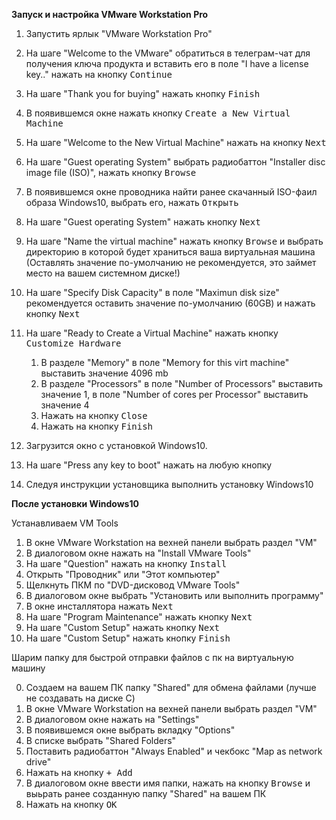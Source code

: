 **Запуск и настройка VMware Workstation Pro**

1. Запустить ярлык "VMware Workstation Pro"

2. На шаге "Welcome to the VMware" обратиться в телеграм-чат для получения ключа продукта и вставить его в поле "I have a license key.." нажать на кнопку <kbd>Continue</kbd>

3. На шаге "Thank you for buying" нажать кнопку <kbd>Finish</kbd>

4. В появившемся окне нажать кнопку <kbd>Create a New Virtual Machine</kbd>

5. На шаге "Welcome to the New Virtual Machine" нажать на кнопку <kbd>Next</kbd>

6. На шаге "Guest operating System" выбрать радиобаттон "Installer disc image file (ISO)", нажать кнопку <kbd>Browse</kbd>

7. В появившемся окне проводника найти ранее скачанный ISO-фаил образа Windows10, выбрать его, нажать <kbd>Открыть</kbd>

8. На шаге "Guest operating System" нажать кнопку <kbd>Next</kbd>

9. На шаге "Name the virtual machine" нажать кнопку <kbd>Browse</kbd> и выбрать директорию в которой будет храниться ваша виртуальная машина (Оставлять значение по-умолчанию не рекомендуется, это займет место на вашем системном диске!)

10. На шаге "Specify Disk Capacity" в поле "Maximun disk size" рекомендуется оставить значение по-умолчанию (60GB) и нажать кнопку <kbd>Next</kbd>

11. На шаге "Ready to Create a Virtual Machine" нажать кнопку <kbd>Customize Hardware</kbd>
    1. В разделе "Memory" в поле "Memory for this virt machine" выставить значение 4096 mb
    2. В разделе "Processors" в поле "Number of Processors" выставить значение 1, в поле "Number of cores per Processor" выставить значение 4
    3. Нажать на кнопку <kbd>Close</kbd>
    4. Нажать на кнопку <kbd>Finish</kbd>
    
12. Загрузится окно с установкой Windows10.

14. На шаге "Press any key to boot" нажать на любую кнопку

15. Следуя инструкции установщика выполнить установку Windows10

**После установки Windows10**

Устанавливаем VM Tools

1. В окне VMware Workstation на вехней панели выбрать раздел "VM"
2. В диалоговом окне нажать на "Install VMware Tools"
3. На шаге "Question" нажать на кнопку <kbd>Install</kbd>
4. Открыть "Проводник" или "Этот компьютер"
5. Щелкнуть ПКМ по "DVD-дисковод VMware Tools"
6. В диалоговом окне выбрать "Установить или выполнить программу"
7. В окне инсталлятора нажать <kbd>Next</kbd>
8. На шаге "Program Maintenance" нажать кнопку <kbd>Next</kbd>
9. На шаге "Custom Setup" нажать кнопку <kbd>Next</kbd>
10. На шаге "Custom Setup" нажать кнопку <kbd>Finish</kbd>
    
Шарим папку для быстрой отправки файлов с пк на виртуальную машину

0. Создаем на вашем ПК папку "Shared" для обмена файлами (лучше не создавать на диске C)
1. В окне VMware Workstation на вехней панели выбрать раздел "VM"
2. В диалоговом окне нажать на "Settings"
3. В появившемся окне выбрать вкладку "Options"
4. В списке выбрать "Shared Folders"
5. Поставить радиобаттон "Always Enabled" и чекбокс "Map as network drive"
6. Нажать на кнопку <kbd>+ Add</kbd>
7. В диалоговом окне ввести имя папки, нажать на кнопку <kbd>Browse</kbd> и выьрать ранее созданную папку "Shared" на вашем ПК
9. Нажать на кнопку <kbd>OK</kbd>

    
